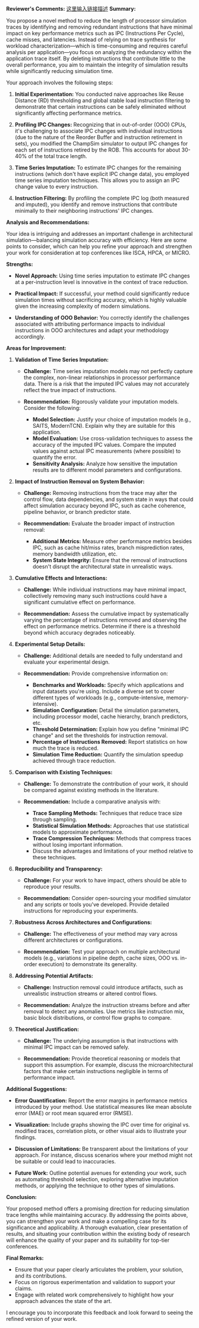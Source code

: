**Reviewer's Comments:**
[这里输入链接描述](https://stackoverflow.com/questions/6155951/whats-the-difference-between-deadlock-and-livelock)
**Summary:**

You propose a novel method to reduce the length of processor simulation traces by identifying and removing redundant instructions that have minimal impact on key performance metrics such as IPC (Instructions Per Cycle), cache misses, and latencies. Instead of relying on trace synthesis for workload characterization—which is time-consuming and requires careful analysis per application—you focus on analyzing the redundancy within the application trace itself. By deleting instructions that contribute little to the overall performance, you aim to maintain the integrity of simulation results while significantly reducing simulation time.

Your approach involves the following steps:

1. **Initial Experimentation:** You conducted naive approaches like Reuse Distance (RD) thresholding and global stable load instruction filtering to demonstrate that certain instructions can be safely eliminated without significantly affecting performance metrics.

2. **Profiling IPC Changes:** Recognizing that in out-of-order (OOO) CPUs, it's challenging to associate IPC changes with individual instructions (due to the nature of the Reorder Buffer and instruction retirement in sets), you modified the ChampSim simulator to output IPC changes for each set of instructions retired by the ROB. This accounts for about 30-40% of the total trace length.

3. **Time Series Imputation:** To estimate IPC changes for the remaining instructions (which don't have explicit IPC change data), you employed time series imputation techniques. This allows you to assign an IPC change value to every instruction.

4. **Instruction Filtering:** By profiling the complete IPC log (both measured and imputed), you identify and remove instructions that contribute minimally to their neighboring instructions' IPC changes.

**Analysis and Recommendations:**

Your idea is intriguing and addresses an important challenge in architectural simulation—balancing simulation accuracy with efficiency. Here are some points to consider, which can help you refine your approach and strengthen your work for consideration at top conferences like ISCA, HPCA, or MICRO.

**Strengths:**

- **Novel Approach:** Using time series imputation to estimate IPC changes at a per-instruction level is innovative in the context of trace reduction.

- **Practical Impact:** If successful, your method could significantly reduce simulation times without sacrificing accuracy, which is highly valuable given the increasing complexity of modern simulations.

- **Understanding of OOO Behavior:** You correctly identify the challenges associated with attributing performance impacts to individual instructions in OOO architectures and adapt your methodology accordingly.

**Areas for Improvement:**

1. **Validation of Time Series Imputation:**

   - **Challenge:** Time series imputation models may not perfectly capture the complex, non-linear relationships in processor performance data. There is a risk that the imputed IPC values may not accurately reflect the true impact of instructions.

   - **Recommendation:** Rigorously validate your imputation models. Consider the following:
     - **Model Selection:** Justify your choice of imputation models (e.g., SAITS, ModernTCN). Explain why they are suitable for this application.
     - **Model Evaluation:** Use cross-validation techniques to assess the accuracy of the imputed IPC values. Compare the imputed values against actual IPC measurements (where possible) to quantify the error.
     - **Sensitivity Analysis:** Analyze how sensitive the imputation results are to different model parameters and configurations.

2. **Impact of Instruction Removal on System Behavior:**

   - **Challenge:** Removing instructions from the trace may alter the control flow, data dependencies, and system state in ways that could affect simulation accuracy beyond IPC, such as cache coherence, pipeline behavior, or branch predictor state.

   - **Recommendation:** Evaluate the broader impact of instruction removal:
     - **Additional Metrics:** Measure other performance metrics besides IPC, such as cache hit/miss rates, branch misprediction rates, memory bandwidth utilization, etc.
     - **System State Integrity:** Ensure that the removal of instructions doesn't disrupt the architectural state in unrealistic ways.

3. **Cumulative Effects and Interactions:**

   - **Challenge:** While individual instructions may have minimal impact, collectively removing many such instructions could have a significant cumulative effect on performance.

   - **Recommendation:** Assess the cumulative impact by systematically varying the percentage of instructions removed and observing the effect on performance metrics. Determine if there is a threshold beyond which accuracy degrades noticeably.

4. **Experimental Setup Details:**

   - **Challenge:** Additional details are needed to fully understand and evaluate your experimental design.

   - **Recommendation:** Provide comprehensive information on:
     - **Benchmarks and Workloads:** Specify which applications and input datasets you're using. Include a diverse set to cover different types of workloads (e.g., compute-intensive, memory-intensive).
     - **Simulation Configuration:** Detail the simulation parameters, including processor model, cache hierarchy, branch predictors, etc.
     - **Threshold Determination:** Explain how you define "minimal IPC change" and set the thresholds for instruction removal.
     - **Percentage of Instructions Removed:** Report statistics on how much the trace is reduced.
     - **Simulation Time Reduction:** Quantify the simulation speedup achieved through trace reduction.

5. **Comparison with Existing Techniques:**

   - **Challenge:** To demonstrate the contribution of your work, it should be compared against existing methods in the literature.

   - **Recommendation:** Include a comparative analysis with:
     - **Trace Sampling Methods:** Techniques that reduce trace size through sampling.
     - **Statistical Simulation Methods:** Approaches that use statistical models to approximate performance.
     - **Trace Compression Techniques:** Methods that compress traces without losing important information.
     - Discuss the advantages and limitations of your method relative to these techniques.

6. **Reproducibility and Transparency:**

   - **Challenge:** For your work to have impact, others should be able to reproduce your results.

   - **Recommendation:** Consider open-sourcing your modified simulator and any scripts or tools you've developed. Provide detailed instructions for reproducing your experiments.

7. **Robustness Across Architectures and Configurations:**

   - **Challenge:** The effectiveness of your method may vary across different architectures or configurations.

   - **Recommendation:** Test your approach on multiple architectural models (e.g., variations in pipeline depth, cache sizes, OOO vs. in-order execution) to demonstrate its generality.

8. **Addressing Potential Artifacts:**

   - **Challenge:** Instruction removal could introduce artifacts, such as unrealistic instruction streams or altered control flows.

   - **Recommendation:** Analyze the instruction streams before and after removal to detect any anomalies. Use metrics like instruction mix, basic block distributions, or control flow graphs to compare.

9. **Theoretical Justification:**

   - **Challenge:** The underlying assumption is that instructions with minimal IPC impact can be removed safely.

   - **Recommendation:** Provide theoretical reasoning or models that support this assumption. For example, discuss the microarchitectural factors that make certain instructions negligible in terms of performance impact.

**Additional Suggestions:**

- **Error Quantification:** Report the error margins in performance metrics introduced by your method. Use statistical measures like mean absolute error (MAE) or root mean squared error (RMSE).

- **Visualization:** Include graphs showing the IPC over time for original vs. modified traces, correlation plots, or other visual aids to illustrate your findings.

- **Discussion of Limitations:** Be transparent about the limitations of your approach. For instance, discuss scenarios where your method might not be suitable or could lead to inaccuracies.

- **Future Work:** Outline potential avenues for extending your work, such as automating threshold selection, exploring alternative imputation methods, or applying the technique to other types of simulations.

**Conclusion:**

Your proposed method offers a promising direction for reducing simulation trace lengths while maintaining accuracy. By addressing the points above, you can strengthen your work and make a compelling case for its significance and applicability. A thorough evaluation, clear presentation of results, and situating your contribution within the existing body of research will enhance the quality of your paper and its suitability for top-tier conferences.

**Final Remarks:**

- Ensure that your paper clearly articulates the problem, your solution, and its contributions.
- Focus on rigorous experimentation and validation to support your claims.
- Engage with related work comprehensively to highlight how your approach advances the state of the art.

I encourage you to incorporate this feedback and look forward to seeing the refined version of your work.
<!--stackedit_data:
eyJoaXN0b3J5IjpbMjA3OTc0MzQ3MCwxMDI0MjUyMTkyXX0=
-->